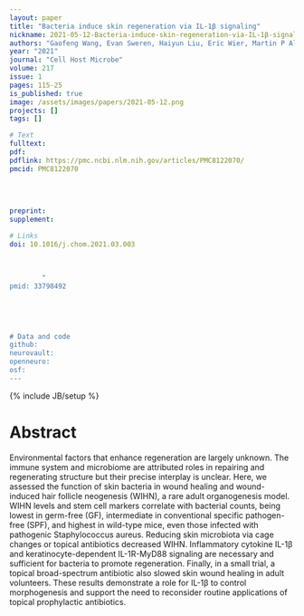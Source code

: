 ```yaml
---
layout: paper
title: "Bacteria induce skin regeneration via IL-1β signaling"
nickname: 2021-05-12-Bacteria-induce-skin-regeneration-via-IL-1β-signaling
authors: "Gaofeng Wang, Evan Sweren, Haiyun Liu, Eric Wier, Martin P Alphonse, Ruosi Chen, Nasif Islam, Ang Li, Yingchao Xue, Junjie Chen, Seungman Park, Yun Chen, Sam Lee, Yu Wang, Saifeng Wang, Nate K Archer, William Andrews, Maureen A Kane, Erika Dare, Sashank K Reddy, Zhiqi Hu, Elizabeth A Grice, Lloyd S Miller, Luis A Garza"
year: "2021"
journal: "Cell Host Microbe"
volume: 217
issue: 1
pages: 115-25
is_published: true
image: /assets/images/papers/2021-05-12.png
projects: []
tags: []

# Text
fulltext:
pdf:
pdflink: https://pmc.ncbi.nlm.nih.gov/articles/PMC8122070/
pmcid: PMC8122070
        
        
        
        
preprint:
supplement:

# Links
doi: 10.1016/j.chom.2021.03.003
        
        
        
        "
pmid: 33798492
        
        
        
        

# Data and code
github:
neurovault:
openneuro:
osf:
---
```

{% include JB/setup %}

# Abstract

Environmental factors that enhance regeneration are largely unknown. The immune system and microbiome are attributed roles in repairing and regenerating structure but their precise interplay is unclear. Here, we assessed the function of skin bacteria in wound healing and wound-induced hair follicle neogenesis (WIHN), a rare adult organogenesis model. WIHN levels and stem cell markers correlate with bacterial counts, being lowest in germ-free (GF), intermediate in conventional specific pathogen-free (SPF), and highest in wild-type mice, even those infected with pathogenic Staphylococcus aureus. Reducing skin microbiota via cage changes or topical antibiotics decreased WIHN. Inflammatory cytokine IL-1β and keratinocyte-dependent IL-1R-MyD88 signaling are necessary and sufficient for bacteria to promote regeneration. Finally, in a small trial, a topical broad-spectrum antibiotic also slowed skin wound healing in adult volunteers. These results demonstrate a role for IL-1β to control morphogenesis and support the need to reconsider routine applications of topical prophylactic antibiotics. 
